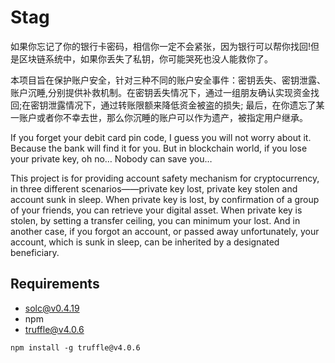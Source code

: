 # Stag

如果你忘记了你的银行卡密码，相信你一定不会紧张，因为银行可以帮你找回!但是区块链系统中，如果你丢失了私钥，你可能哭死也没人能救你了。

本项目旨在保护账户安全，针对三种不同的账户安全事件：密钥丢失、密钥泄露、账户沉睡,分别提供补救机制。在密钥丢失情况下，通过一组朋友确认实现资金找回;在密钥泄露情况下，通过转账限额来降低资金被盗的损失; 最后，在你遗忘了某一账户或者你不幸去世，那么你沉睡的账户可以作为遗产，被指定用户继承。

If you forget your debit card pin code, I guess you will not worry about it. Because the bank will find it for you. But in blockchain world, if you lose your private key, oh no… Nobody can save you… 

This project is for providing account safety mechanism for cryptocurrency, in three different scenarios——private key lost, private key stolen and account sunk in sleep. When private key is lost, by confirmation of a group of your friends, you can retrieve your digital asset. When private key is stolen, by setting a transfer ceiling, you can minimum your lost. And in another case, if you forgot an account, or passed away unfortunately, your account, which is sunk in sleep, can be inherited by a designated beneficiary.

## Requirements

- solc@v0.4.19
- npm
- truffle@v4.0.6

```shell
npm install -g truffle@v4.0.6
```
